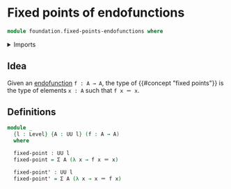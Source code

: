 # Fixed points of endofunctions

```agda
module foundation.fixed-points-endofunctions where
```

<details><summary>Imports</summary>

```agda
open import foundation.dependent-pair-types
open import foundation.universe-levels

open import foundation-core.identity-types
```

</details>

## Idea

Given an [endofunction](foundation-core.endomorphisms.md) `f : A → A`, the type
of {{#concept "fixed points"}} is the type of elements `x : A` such that
`f x ＝ x`.

## Definitions

```agda
module _
  {l : Level} {A : UU l} (f : A → A)
  where

  fixed-point : UU l
  fixed-point = Σ A (λ x → f x ＝ x)

  fixed-point' : UU l
  fixed-point' = Σ A (λ x → x ＝ f x)
```
